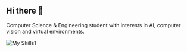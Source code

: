 ## Hi there 👋

Computer Science & Engineering student with interests in AI, computer vision and virtual environments.

![My Skills1](https://skillicons.dev/icons?i=py,cpp,java,matlab,r,vscode,unreal,discord)
